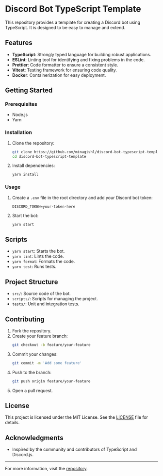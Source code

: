 # Discord Bot TypeScript Template

This repository provides a template for creating a Discord bot using TypeScript. It is designed to be easy to manage and extend.

## Features

- **TypeScript**: Strongly typed language for building robust applications.
- **ESLint**: Linting tool for identifying and fixing problems in the code.
- **Prettier**: Code formatter to ensure a consistent style.
- **Vitest**: Testing framework for ensuring code quality.
- **Docker**: Containerization for easy deployment.

## Getting Started

### Prerequisites

- Node.js
- Yarn

### Installation

1. Clone the repository:

   ```sh
   git clone https://github.com/minagishl/discord-bot-typescript-template.git
   cd discord-bot-typescript-template
   ```

2. Install dependencies:
   ```sh
   yarn install
   ```

### Usage

1. Create a `.env` file in the root directory and add your Discord bot token:

   ```env
   DISCORD_TOKEN=your-token-here
   ```

2. Start the bot:
   ```sh
   yarn start
   ```

## Scripts

- `yarn start`: Starts the bot.
- `yarn lint`: Lints the code.
- `yarn format`: Formats the code.
- `yarn test`: Runs tests.

## Project Structure

- `src/`: Source code of the bot.
- `scripts/`: Scripts for managing the project.
- `tests/`: Unit and integration tests.

## Contributing

1. Fork the repository.
2. Create your feature branch:
   ```sh
   git checkout -b feature/your-feature
   ```
3. Commit your changes:
   ```sh
   git commit -m 'Add some feature'
   ```
4. Push to the branch:
   ```sh
   git push origin feature/your-feature
   ```
5. Open a pull request.

## License

This project is licensed under the MIT License. See the [LICENSE](./LICENSE) file for details.

## Acknowledgments

- Inspired by the community and contributors of TypeScript and Discord.js.

---

For more information, visit the [repository](https://github.com/minagishl/discord-bot-typescript-template).
